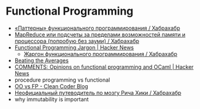 # Functional Programming
- [«Паттерны» функционального программирования / Хабрахабр](https://habrahabr.ru/post/337880/)
- [MapReduce или подсчеты за пределами возможностей памяти и процессора (попробую без зауми) / Хабрахабр](https://habrahabr.ru/post/103467/)
- [Functional Programming Jargon | Hacker News](https://news.ycombinator.com/item?id=15641701)
    - [Жаргон функционального программирования / Хабрахабр](https://habrahabr.ru/post/310172/)
- [Beating the Averages](http://paulgraham.com/avg.html)
- [COMMENTS: Opinions on functional programming and OCaml | Hacker News](https://news.ycombinator.com/item?id=15994457)
- procedure programming vs functional
- [OO vs FP - Clean Coder Blog](http://blog.cleancoder.com/uncle-bob/2014/11/24/FPvsOO.html)
- [Неофициальный путеводитель по мозгу Рича Хики / Хабрахабр](https://habrahabr.ru/post/161885/)
- why immutability is important
